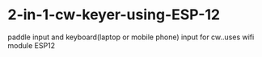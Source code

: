 # 2-in-1-cw-keyer-using-ESP-12
paddle input and keyboard(laptop or mobile phone) input for cw..uses wifi module ESP12
